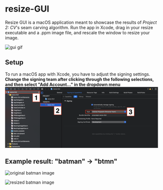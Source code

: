 # resize-GUI

Resize GUI is a macOS application meant to showcase the results of *Project 2: CV*'s seam carving algorithm. Run the app in Xcode, drag in your resize executable and a .ppm image file, and rescale the window to resize your image.

![gui gif](https://github.com/oalejel/resize-GUI/blob/master/resize-gif.gif)

## Setup
To run a macOS app with Xcode, you have to adjust the signing settings. **Change the signing team after clicking through the following selections, and then select "Add Account..." in the dropdown menu**
![settings](https://github.com/oalejel/resize-GUI/blob/master/steps.png)


## Example result: "batman" -> "btmn"
![original batman image](https://github.com/oalejel/resize-GUI/blob/master/batman.png)

![resized batman image](https://github.com/oalejel/resize-GUI/blob/master/batman-shrunk.png)


